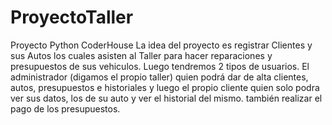 # ProyectoTaller
Proyecto Python CoderHouse
La idea del proyecto es registrar Clientes y sus Autos los cuales asisten al Taller para hacer reparaciones y presupuestos de sus vehiculos.
Luego tendremos 2 tipos de usuarios. El administrador (digamos el propio taller) quien podrá dar de alta clientes, autos, presupuestos e historiales y 
luego el propio cliente quien solo podra ver sus datos, los de su auto y ver el historial del mismo. también realizar el pago de los presupuestos.
